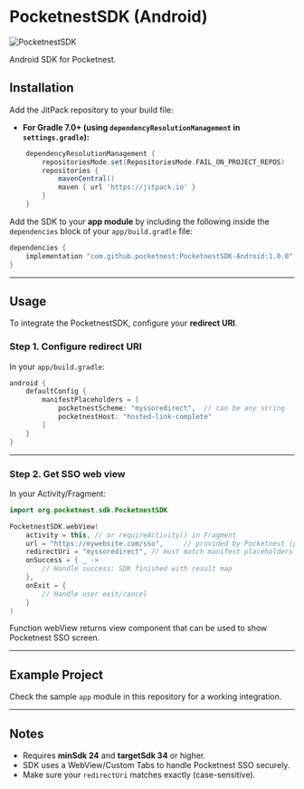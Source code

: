# PocketnestSDK (Android)

![PocketnestSDK](https://img.shields.io/badge/PocketnestSDK-1.0.0-success)

Android SDK for Pocketnest.

## Installation

Add the JitPack repository to your build file:

- **For Gradle 7.0+ (using `dependencyResolutionManagement` in `settings.gradle`):**

```groovy
	dependencyResolutionManagement {
		repositoriesMode.set(RepositoriesMode.FAIL_ON_PROJECT_REPOS)
		repositories {
			mavenCentral()
			maven { url 'https://jitpack.io' }
		}
	}
``` 


Add the SDK to your **app module** by including the following inside the `dependencies` block of your `app/build.gradle` file:


```groovy
dependencies {
    implementation "com.github.pocketnest:PocketnestSDK-Android:1.0.0"
}
```

---

## Usage

To integrate the PocketnestSDK, configure your **redirect URI**.

### Step 1. Configure redirect URI


In your `app/build.gradle`:

```groovy
android {
    defaultConfig {
        manifestPlaceholders = [
            pocketnestScheme: "myssoredirect",  // can be any string
            pocketnestHost: "hosted-link-complete"
        ]
    }
}
```

---

### Step 2. Get SSO web view

In your Activity/Fragment:

```kotlin
import org.pocketnest.sdk.PocketnestSDK

PocketnestSDK.webView(
    activity = this, // or requireActivity() in Fragment
    url = "https://mywebsite.com/sso",     // provided by Pocketnest (prod or preprod)
    redirectUri = "myssoredirect", // must match manifest placeholders from step 1
    onSuccess = { _ ->
        // Handle success: SDK finished with result map
    },
    onExit = {
        // Handle user exit/cancel
    }
)
```

Function webView returns view component that can be used to show Pocketnest SSO screen.

---

## Example Project

Check the sample `app` module in this repository for a working integration.

---

## Notes

- Requires **minSdk 24** and **targetSdk 34** or higher.  
- SDK uses a WebView/Custom Tabs to handle Pocketnest SSO securely.  
- Make sure your `redirectUri` matches exactly (case-sensitive).
